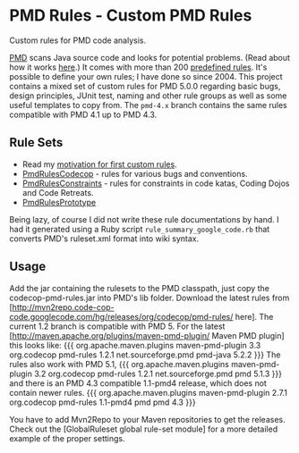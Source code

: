 # PMD Rules - Custom PMD Rules #

Custom rules for PMD code analysis.

[PMD](http://pmd.sourceforge.net/) scans Java source code and looks for potential problems. (Read about how it works [here](http://pmd.sourceforge.net/howitworks.html).) It comes with more than 200 [predefined rules](http://pmd.sourceforge.net/rules/index.html). It's possible to define your own rules; I have done so since 2004. This project contains a mixed set of custom rules for PMD 5.0.0 regarding basic bugs, design principles, JUnit test, naming and other rule groups as well as some useful templates to copy from. The `pmd-4.x` branch contains the same rules compatible with PMD 4.1 up to PMD 4.3.


## Rule Sets ##

 * Read my [motivation for first custom rules](http://blog.code-cop.org/2010/05/custom-pmd-rules.html).
 * [PmdRulesCodecop](https://bitbucket.org/pkofler/pmd-rules/wiki/PmdRulesCodecop) - rules for various bugs and conventions. 
 * [PmdRulesConstraints](https://bitbucket.org/pkofler/pmd-rules/wiki/PmdRulesConstraints) - rules for constraints in code katas, Coding Dojos and Code Retreats. 
 * [PmdRulesPrototype](https://bitbucket.org/pkofler/pmd-rules/wiki/PmdRulesPrototype)

Being lazy, of course I did not write these rule documentations by hand. I had it generated using a Ruby script `rule_summary_google_code.rb` that converts PMD's ruleset.xml format into wiki syntax.


## Usage ##
Add the jar containing the rulesets to the PMD classpath, just copy the codecop-pmd-rules.jar into PMD's lib folder. Download the latest rules from [http://mvn2repo.code-cop-code.googlecode.com/hg/releases/org/codecop/pmd-rules/ here]. The current 1.2 branch is compatible with PMD 5. For the latest [http://maven.apache.org/plugins/maven-pmd-plugin/ Maven PMD plugin] this looks like:
{{{
<plugin>
    <groupId>org.apache.maven.plugins</groupId>
    <artifactId>maven-pmd-plugin</artifactId>
    <version>3.3</version>
    <dependencies>
        <dependency>
            <groupId>org.codecop</groupId>
            <artifactId>pmd-rules</artifactId>
            <version>1.2.1</version>
        </dependency>
        <dependency>
            <groupId>net.sourceforge.pmd</groupId>
            <artifactId>pmd-java</artifactId>
            <version>5.2.2</version>
        </dependency>
    </dependencies>
</plugin>
}}}
The rules also work with PMD 5.1,
{{{
<plugin>
    <groupId>org.apache.maven.plugins</groupId>
    <artifactId>maven-pmd-plugin</artifactId>
    <version>3.2</version>
    <dependencies>
        <dependency>
            <groupId>org.codecop</groupId>
            <artifactId>pmd-rules</artifactId>
            <version>1.2.1</version>
        </dependency>
        <dependency>
            <groupId>net.sourceforge.pmd</groupId>
            <artifactId>pmd</artifactId>
            <version>5.1.3</version>
        </dependency>
    </dependencies>
</plugin>
}}}
and there is an PMD 4.3 compatible 1.1-pmd4 release, which does not contain newer rules.
{{{
<plugin>
    <groupId>org.apache.maven.plugins</groupId>
    <artifactId>maven-pmd-plugin</artifactId>
    <version>2.7.1</version>
    <dependencies>
        <dependency>
            <groupId>org.codecop</groupId>
            <artifactId>pmd-rules</artifactId>
            <version>1.1-pmd4</version>
        </dependency>
        <dependency>
            <groupId>pmd</groupId>
            <artifactId>pmd</artifactId>
            <version>4.3</version>
        </dependency>
    </dependencies>
</plugin>
}}}

You have to add Mvn2Repo to your Maven repositories to get the releases. Check out the [GlobalRuleset global rule-set module] for a more detailed example of the proper settings.